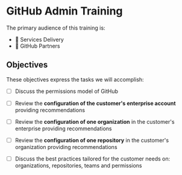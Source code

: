 # GitHub Admin Training

The primary audience of this training is:

- 👥 Services Delivery
- 👥 GitHub Partners

## Objectives

These objectives express the tasks we will accomplish:

- [ ] Discuss the permissions model of GitHub
- [ ] Review the **configuration of the customer's enterprise account** providing recommendations
- [ ] Review the **configuration of one organization** in the customer's enterprise providing recommendations
- [ ] Review the **configuration of one repository** in the customer's organization providing recommendations
- [ ] Discuss the best practices tailored for the customer needs on: organizations, repositories, teams and permissions




